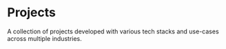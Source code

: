# Projects
A collection of projects developed with various tech stacks and use-cases across multiple industries.
